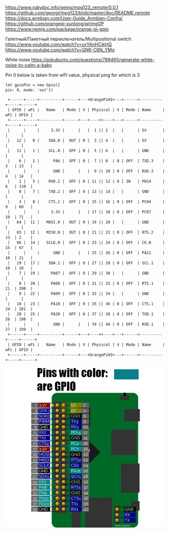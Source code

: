 https://www.rubydoc.info/gems/mpg123_remote/0.0.1
https://github.com/georgi/mpg123/blob/master/doc/README.remote
https://docs.armbian.com/User-Guide_Armbian-Config/
https://github.com/orangepi-xunlong/wiringOP
https://www.npmjs.com/package/orange-pi-gpio

Галетный/Пакетный переключатель/Multipositional switch 
https://www.youtube.com/watch?v=vxYAnHCikHQ
https://www.youtube.com/watch?v=QN6-C6N_YMg


White noise
https://askubuntu.com/questions/789465/generate-white-noise-to-calm-a-baby

Pin 0 below is taken from wPi value, physical ping for which is 3
```
let gpioPin = new Gpio({
pin: 0, mode: 'out'})
```

```
 +------+-----+----------+------+---+OrangePiH3+---+------+----------+-----+------+
 | GPIO | wPi |   Name   | Mode | V | Physical | V | Mode | Name     | wPi | GPIO |
 +------+-----+----------+------+---+----++----+---+------+----------+-----+------+
 |      |     |     3.3V |      |   |  1 || 2  |   |      | 5V       |     |      |
 |   12 |   0 |    SDA.0 |  OUT | 0 |  3 || 4  |   |      | 5V       |     |      |
 |   11 |   1 |    SCL.0 |  OFF | 0 |  5 || 6  |   |      | GND      |     |      |
 |    6 |   2 |      PA6 |  OFF | 0 |  7 || 8  | 0 | OFF  | TXD.3    | 3   | 13   |
 |      |     |      GND |      |   |  9 || 10 | 0 | OFF  | RXD.3    | 4   | 14   |
 |    1 |   5 |    RXD.2 |  OFF | 0 | 11 || 12 | 0 | IN   | PD14     | 6   | 110  |
 |    0 |   7 |    TXD.2 |  OFF | 0 | 13 || 14 |   |      | GND      |     |      |
 |    3 |   8 |    CTS.2 |  OFF | 0 | 15 || 16 | 0 | OFF  | PC04     | 9   | 68   |
 |      |     |     3.3V |      |   | 17 || 18 | 0 | OFF  | PC07     | 10  | 71   |
 |   64 |  11 |   MOSI.0 |  OUT | 0 | 19 || 20 |   |      | GND      |     |      |
 |   65 |  12 |   MISO.0 |  OUT | 0 | 21 || 22 | 0 | OFF  | RTS.2    | 13  | 2    |
 |   66 |  14 |   SCLK.0 |  OFF | 0 | 23 || 24 | 0 | OFF  | CE.0     | 15  | 67   |
 |      |     |      GND |      |   | 25 || 26 | 0 | OFF  | PA21     | 16  | 21   |
 |   19 |  17 |    SDA.1 |  OFF | 0 | 27 || 28 | 0 | OFF  | SCL.1    | 18  | 18   |
 |    7 |  19 |     PA07 |  OFF | 0 | 29 || 30 |   |      | GND      |     |      |
 |    8 |  20 |     PA08 |  OFF | 0 | 31 || 32 | 0 | OFF  | RTS.1    | 21  | 200  |
 |    9 |  22 |     PA09 |  OFF | 0 | 33 || 34 |   |      | GND      |     |      |
 |   10 |  23 |     PA10 |  OFF | 0 | 35 || 36 | 0 | OFF  | CTS.1    | 24  | 201  |
 |   20 |  25 |     PA20 |  OFF | 0 | 37 || 38 | 0 | OFF  | TXD.1    | 26  | 198  |
 |      |     |      GND |      |   | 39 || 40 | 0 | OFF  | RXD.1    | 27  | 199  |
 +------+-----+----------+------+---+----++----+---+------+----------+-----+------+
 | GPIO | wPi |   Name   | Mode | V | Physical | V | Mode | Name     | wPi | GPIO |
 +------+-----+----------+------+---+OrangePiH3+---+------+----------+-----+------+
```


![GPI pinout](orange-pi-one-gpio.jpeg)
